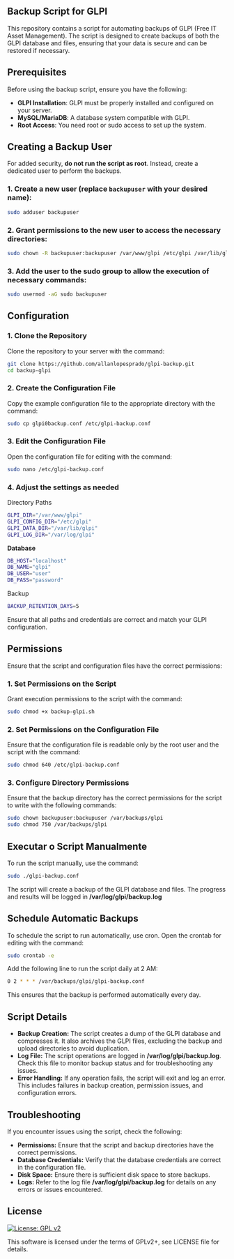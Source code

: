 ## Backup Script for GLPI

This repository contains a script for automating backups of GLPI (Free IT Asset Management). The script is designed to create backups of both the GLPI database and files, ensuring that your data is secure and can be restored if necessary.

## Prerequisites

Before using the backup script, ensure you have the following:

- **GLPI Installation**: GLPI must be properly installed and configured on your server.
- **MySQL/MariaDB**: A database system compatible with GLPI.
- **Root Access**: You need root or sudo access to set up the system.

## Creating a Backup User

For added security, **do not run the script as root**. Instead, create a dedicated user to perform the backups.

### 1. Create a new user (replace `backupuser` with your desired name):

```bash
sudo adduser backupuser
```

### 2. Grant permissions to the new user to access the necessary directories:

```bash
sudo chown -R backupuser:backupuser /var/www/glpi /etc/glpi /var/lib/glpi /var/log/glpi
```

### 3. Add the user to the sudo group to allow the execution of necessary commands:

```bash
sudo usermod -aG sudo backupuser
```

## Configuration

### 1. Clone the Repository

Clone the repository to your server with the command:

```bash
git clone https://github.com/allanlopesprado/glpi-backup.git
cd backup-glpi
```

### 2. Create the Configuration File
Copy the example configuration file to the appropriate directory with the command:

```bash
sudo cp glpi0backup.conf /etc/glpi-backup.conf
```

### 3. Edit the Configuration File
Open the configuration file for editing with the command:

```bash
sudo nano /etc/glpi-backup.conf
```

### 4. Adjust the settings as needed

Directory Paths
```bash
GLPI_DIR="/var/www/glpi"
GLPI_CONFIG_DIR="/etc/glpi"
GLPI_DATA_DIR="/var/lib/glpi"
GLPI_LOG_DIR="/var/log/glpi"
```

**Database**
```bash
DB_HOST="localhost"
DB_NAME="glpi"
DB_USER="user"
DB_PASS="password"
```
Backup
```bash
BACKUP_RETENTION_DAYS=5
```

Ensure that all paths and credentials are correct and match your GLPI configuration.

## Permissions
Ensure that the script and configuration files have the correct permissions:

### 1. Set Permissions on the Script
Grant execution permissions to the script with the command:

```bash
sudo chmod +x backup-glpi.sh
```

### 2. Set Permissions on the Configuration File
Ensure that the configuration file is readable only by the root user and the script with the command:

```bash
sudo chmod 640 /etc/glpi-backup.conf
```

### 3. Configure Directory Permissions
Ensure that the backup directory has the correct permissions for the script to write with the following commands:

```bash
sudo chown backupuser:backupuser /var/backups/glpi
sudo chmod 750 /var/backups/glpi
```
## Executar o Script Manualmente

To run the script manually, use the command:

```bash
sudo ./glpi-backup.conf
```

The script will create a backup of the GLPI database and files. The progress and results will be logged in **/var/log/glpi/backup.log**

## Schedule Automatic Backups

To schedule the script to run automatically, use cron. Open the crontab for editing with the command:

```bash
sudo crontab -e
```

Add the following line to run the script daily at 2 AM:

```bash
0 2 * * * /var/backups/glpi/glpi-backup.conf
```

This ensures that the backup is performed automatically every day.

## Script Details
- **Backup Creation:** The script creates a dump of the GLPI database and compresses it. It also archives the GLPI files, excluding the backup and upload directories to avoid duplication.
- **Log File:** The script operations are logged in **/var/log/glpi/backup.log**. Check this file to monitor backup status and for troubleshooting any issues.
- **Error Handling:** If any operation fails, the script will exit and log an error. This includes failures in backup creation, permission issues, and configuration errors.

## Troubleshooting

If you encounter issues using the script, check the following:
- **Permissions:** Ensure that the script and backup directories have the correct permissions.
- **Database Credentials:** Verify that the database credentials are correct in the configuration file.
- **Disk Space:** Ensure there is sufficient disk space to store backups.
- **Logs:** Refer to the log file **/var/log/glpi/backup.log** for details on any errors or issues encountered.

## License

[![License: GPL v2](https://img.shields.io/badge/License-GPL%20v2-blue.svg)](https://www.gnu.org/licenses/old-licenses/gpl-2.0.en.html)

This software is licensed under the terms of GPLv2+, see LICENSE file for
details.

